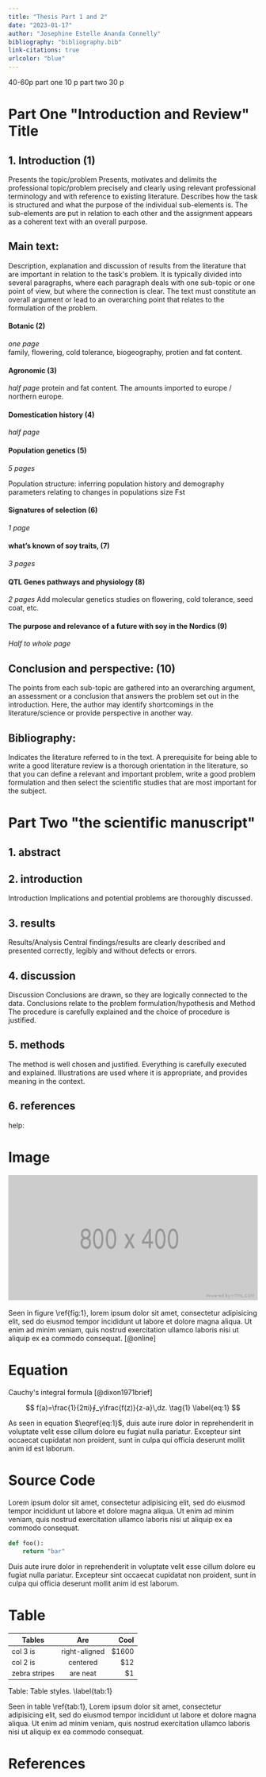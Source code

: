 ```yaml
---
title: "Thesis Part 1 and 2"
date: "2023-01-17"
author: "Josephine Estelle Ananda Connelly"
bibliography: "bibliography.bib"
link-citations: true
urlcolor: "blue"
---
```

40-60p
part one 10 p
part two 30 p

Part One "Introduction and Review" Title
======

## 1. Introduction (1)
Presents the topic/problem
Presents, motivates and delimits the professional topic/problem precisely and clearly using relevant professional terminology and with reference to existing literature.
Describes how the task is structured and what the purpose of the individual sub-elements is. The sub-elements are put in relation to each other and the assignment appears as a coherent text with an overall purpose.

## Main text: 
Description, explanation and discussion of results from the literature that are important in relation to the task's problem. It is typically divided into several paragraphs, where each paragraph deals with one sub-topic or one point of view, but where the connection is clear. The text must constitute an overall argument or lead to an overarching point that relates to the formulation of the problem.
#### Botanic	(2)
*one page*	
family, flowering, cold tolerance, biogeography, protien and fat content.
#### Agronomic (3)
*half page*
protein and fat content. The amounts imported to europe / northern europe. 	
#### Domestication history (4)
*half page*
#### Population genetics (5)
*5 pages*

Population structure:
inferring population history and demography
parameters relating to changes in populations size
Fst 

#### Signatures of selection (6)
*1 page*
#### what’s known of soy traits, (7)
*3 pages*
#### QTL Genes pathways and physiology (8)
*2 pages*
Add molecular genetics studies on flowering, cold tolerance, seed coat, etc.
####  The purpose and relevance of a future with soy in the Nordics (9)
*Half to whole page*

## Conclusion and perspective:  (10)
The points from each sub-topic are gathered into an overarching argument, an assessment or a conclusion that answers the problem set out in the introduction. Here, the author may identify shortcomings in the literature/science or provide perspective in another way.

## Bibliography: 
Indicates the literature referred to in the text.
A prerequisite for being able to write a good literature review is a thorough orientation in the literature, so that you can define a relevant and important problem, write a good problem formulation and then select the scientific studies that are most important for the subject.

















Part Two "the scientific manuscript"
======

## 1. abstract

## 2. introduction
Introduction Implications and potential problems are thoroughly discussed.

## 3. results
Results/Analysis Central findings/results are clearly described and presented correctly, legibly and without defects or errors.

## 4. discussion
Discussion Conclusions are drawn, so they are logically connected to the data. Conclusions relate to the problem formulation/hypothesis and Method The procedure is carefully explained and the choice of procedure is justified.

## 5. methods
The method is well chosen and justified. Everything is carefully executed and explained.
Illustrations are used where it is appropriate, and provides meaning in the context.

## 6. references















































help:

# Image
![Description \label{fig:1}](images/800x400.png)

Seen in figure \ref{fig:1}, lorem ipsum dolor sit amet, consectetur adipisicing elit, sed do eiusmod tempor incididunt ut labore et dolore magna aliqua. Ut enim ad minim veniam, quis nostrud exercitation ullamco laboris nisi ut aliquip ex ea commodo consequat. [@online]

# Equation
Cauchy's integral formula [@dixon1971brief]

$$
f(a)=\frac{1}{2πi}∮_γ\frac{f(z)}{z-a}\,dz.
\tag{1}
\label{eq:1}
$$

As seen in equation $\eqref{eq:1}$, duis aute irure dolor in reprehenderit in voluptate velit esse cillum dolore eu fugiat nulla pariatur. Excepteur sint occaecat cupidatat non proident, sunt in culpa qui officia deserunt mollit anim id est laborum.

# Source Code
Lorem ipsum dolor sit amet, consectetur adipisicing elit, sed do eiusmod tempor incididunt ut labore et dolore magna aliqua. Ut enim ad minim veniam, quis nostrud exercitation ullamco laboris nisi ut aliquip ex ea commodo consequat.

```python
def foo():
    return "bar"
```

Duis aute irure dolor in reprehenderit in voluptate velit esse cillum dolore eu fugiat nulla pariatur. Excepteur sint occaecat cupidatat non proident, sunt in culpa qui officia deserunt mollit anim id est laborum.

# Table

| Tables        | Are           | Cool  |
| ------------- |:-------------:| -----:|
| col 3 is      | right-aligned | $1600 |
| col 2 is      | centered      |   $12 |
| zebra stripes | are neat      |    $1 |

Table: Table styles. \label{tab:1}

Seen in table \ref{tab:1}, Lorem ipsum dolor sit amet, consectetur adipisicing elit, sed do eiusmod tempor incididunt ut labore et dolore magna aliqua. Ut enim ad minim veniam, quis nostrud exercitation ullamco laboris nisi ut aliquip ex ea commodo consequat.


# References
